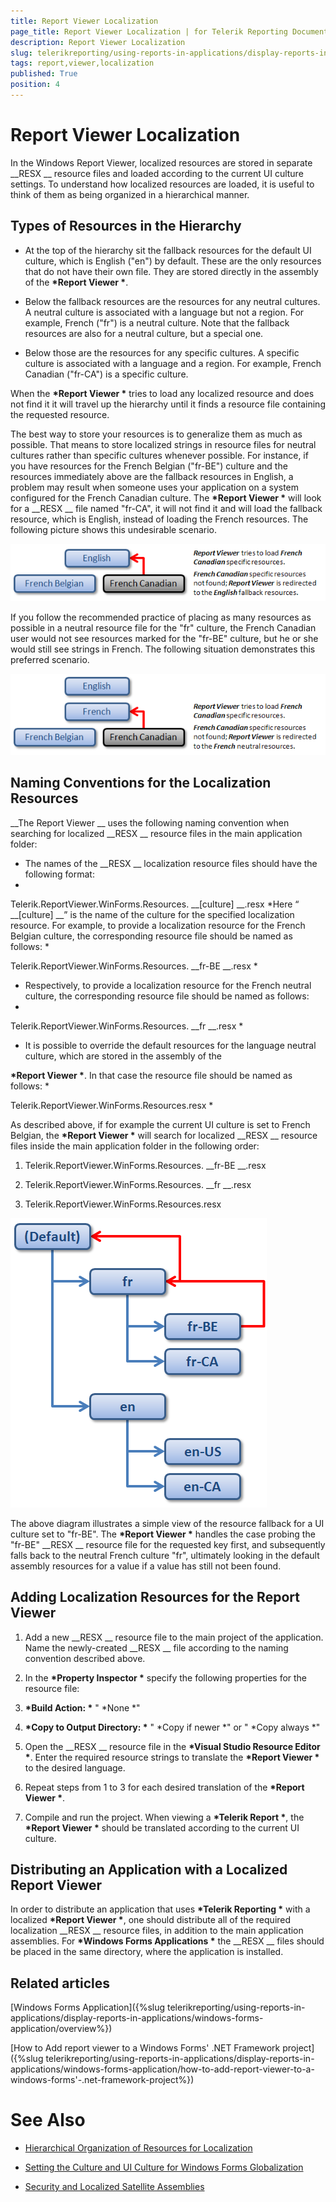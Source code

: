 ```yaml
---
title: Report Viewer Localization
page_title: Report Viewer Localization | for Telerik Reporting Documentation
description: Report Viewer Localization
slug: telerikreporting/using-reports-in-applications/display-reports-in-applications/windows-forms-application/report-viewer-localization
tags: report,viewer,localization
published: True
position: 4
---
```


# Report Viewer Localization



In the Windows Report Viewer, localized resources are stored in separate 
__RESX
__ resource files and loaded according to the current UI culture settings. To understand how localized resources are loaded, it is useful to think of them as being organized in a hierarchical manner.


## Types of Resources in the Hierarchy

* At the top of the hierarchy sit the fallback resources for the default UI culture, which is English ("en") by default. These are the only resources that do not have their own file. They are stored directly in the assembly of the 
__*Report Viewer
*__.


* Below the fallback resources are the resources for any neutral cultures. A neutral culture is associated with a language but not a region. For example, French ("fr") is a neutral culture. Note that the fallback resources are also for a neutral culture, but a special one.


* Below those are the resources for any specific cultures. A specific culture is associated with a language and a region. For example, French Canadian ("fr-CA") is a specific culture.


When the 
__*Report Viewer
*__ tries to load any localized resource and does not find it it will travel up the hierarchy until it finds a resource file containing the requested resource.


The best way to store your resources is to generalize them as much as possible. That means to store localized strings in resource files for neutral cultures rather than specific cultures whenever possible. For instance, if you have resources for the French Belgian ("fr-BE") culture and the resources immediately above are the fallback resources in English, a problem may result when someone uses your application on a system configured for the French Canadian culture. The 
__*Report Viewer
*__ will look for a 
__RESX
__ file named "fr-CA", it will not find it and will load the fallback resource, which is English, instead of loading the French resources. The following picture shows this undesirable scenario.


  
  ![](images/localization1.png)

If you follow the recommended practice of placing as many resources as possible in a neutral resource file for the "fr" culture, the French Canadian user would not see resources marked for the "fr-BE" culture, but he or she would still see strings in French. The following situation demonstrates this preferred scenario.


  
  ![](images/localization2.png)

## Naming Conventions for the Localization Resources

__The Report Viewer
__ uses the following naming convention when searching for localized 
__RESX
__ resource files in the main application folder:


* The names of the 
__RESX
__ localization resource files should have the following format:
*

Telerik.ReportViewer.WinForms.Resources.
__[culture]
__.resx
*Here “
__[culture]
__” is the name of the culture for the specified localization resource. For example, to provide a localization resource 
        	for the French Belgian culture, the corresponding resource file should be named as follows:
*

Telerik.ReportViewer.WinForms.Resources.
__fr-BE
__.resx
*

* Respectively, to provide a localization resource for the French neutral culture, the corresponding resource file should 
	be named as follows:
*

Telerik.ReportViewer.WinForms.Resources.
__fr
__.resx
*

* It is possible to override the default resources for the language neutral culture, which are stored in the assembly of the 
		
__*Report Viewer
*__. In that case the resource file should be named as follows:
*

Telerik.ReportViewer.WinForms.Resources.resx
*

As described above, if for example the current UI culture is set to French Belgian, the 
__*Report Viewer
*__ will search for localized 
__RESX
__ resource files inside the main application folder in the following order:


1. Telerik.ReportViewer.WinForms.Resources.
__fr-BE
__.resx


1. Telerik.ReportViewer.WinForms.Resources.
__fr
__.resx


1. Telerik.ReportViewer.WinForms.Resources.resx


  
  ![](images/localization3.png)

The above diagram illustrates a simple view of the resource fallback for a UI culture set to "fr-BE". The 
__*Report Viewer
*__ handles the case probing the "fr-BE" 
__RESX
__ resource file for the requested key first, and subsequently falls back to the neutral French culture "fr", ultimately looking in the default assembly resources for a value if a value has still not been found.


## Adding Localization Resources for the Report Viewer

1. Add a new 
__RESX
__ resource file to the main project of the application. Name the newly-created 
__RESX
__ file according to the naming convention described above.


1. In the 
__*Property Inspector
*__ specify the following properties for the resource file: 


1. __*Build Action:
*__ "
*None
*"


1. __*Copy to Output Directory:
*__ "
*Copy if newer
*" or "
*Copy always
*"


1. Open the 
__RESX
__ resource file in the 
__*Visual Studio Resource Editor
*__. Enter the required resource strings to translate the 
__*Report Viewer
*__ to the desired language.


1. Repeat steps from 1 to 3 for each desired translation of the 
__*Report Viewer
*__.


1. Compile and run the project. When viewing a 
__*Telerik Report
*__, the 
__*Report Viewer
*__ should be translated according to the current UI culture.


## Distributing an Application with a Localized Report Viewer

In order to distribute an application that uses 
__*Telerik Reporting
*__        	with a localized 
__*Report Viewer
*__, one should distribute all of the required 
        	localization 
__RESX
__ resource files, in addition to the main application assemblies. 
        	For 
__*Windows Forms Applications
*__ the 
__RESX
__        	files should be placed in the same directory, where the application is installed.


## Related articles

[Windows Forms Application]({%slug telerikreporting/using-reports-in-applications/display-reports-in-applications/windows-forms-application/overview%})


[How to Add report viewer to a Windows Forms' .NET Framework project]({%slug telerikreporting/using-reports-in-applications/display-reports-in-applications/windows-forms-application/how-to-add-report-viewer-to-a-windows-forms'-.net-framework-project%})


# See Also


 * [Hierarchical Organization of Resources for Localization
](http://msdn2.microsoft.com/en-us/library/756hydy4(VS.71).aspx
)

 * [Setting the Culture and UI Culture for Windows Forms Globalization
](http://msdn2.microsoft.com/en-us/library/b28bx3bh(VS.71).aspx
)

 * [Security and Localized Satellite Assemblies
](http://msdn2.microsoft.com/en-us/library/ff8dk041(VS.71).aspx
)
